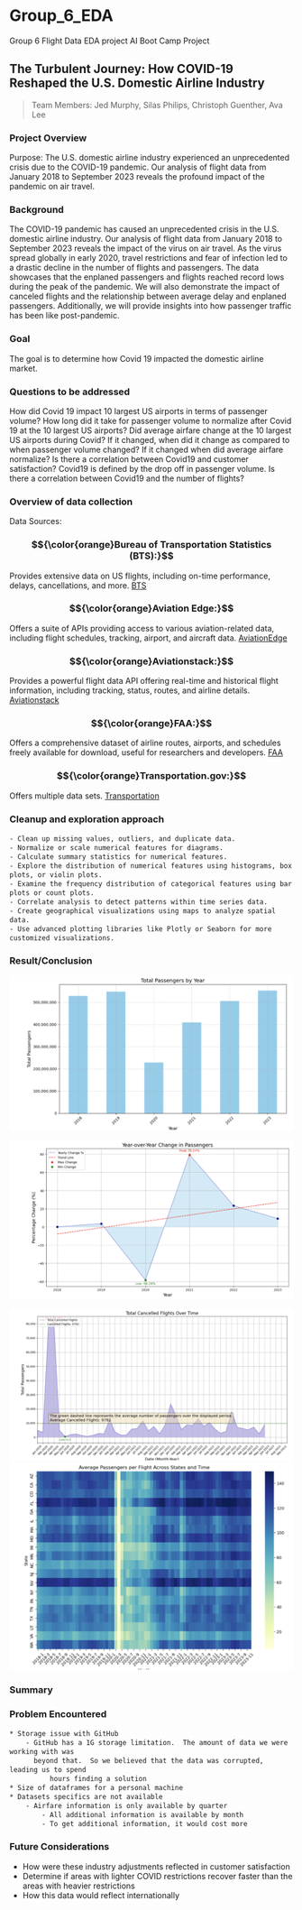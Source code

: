 # Group_6_EDA
Group 6 Flight Data EDA project
AI Boot Camp Project 
## The Turbulent Journey: How COVID-19 Reshaped the U.S. Domestic Airline Industry
> Team Members:
> Jed Murphy, 
> Silas Philips, 
> Christoph Guenther, 
> Ava Lee

  
### Project Overview
Purpose:
The U.S. domestic airline industry experienced an unprecedented crisis due to the COVID-19 pandemic. Our analysis of flight data from January 2018 to September 2023 reveals the profound impact of the pandemic on air travel.


### Background
The COVID-19 pandemic has caused an unprecedented crisis in the U.S. domestic airline industry. Our analysis of flight data from January 2018 to September 2023 reveals the impact of the virus on air travel. As the virus spread globally in early 2020, travel restrictions and fear of infection led to a drastic decline in the number of flights and passengers. The data showcases that the enplaned passengers and flights reached record lows during the peak of the pandemic. We will also demonstrate the impact of canceled flights and the relationship between average delay and enplaned passengers. Additionally, we will provide insights into how passenger traffic has been like post-pandemic.

### Goal
The goal is to determine how Covid 19 impacted the domestic airline market.

### Questions to be addressed
How did Covid 19 impact 10 largest US airports in terms of passenger volume?
How long did it take for passenger volume to normalize after Covid 19 at the 10 largest US
airports?
Did average airfare change at the 10 largest US airports during Covid?
If it changed, when did it change as compared to when passenger volume changed?
If it changed when did average airfare normalize?
Is there a correlation between Covid19 and customer satisfaction?
Covid19 is defined by the drop off in passenger volume.
Is there a correlation between Covid19 and the number of flights?

### Overview of data collection
Data Sources: 
### $${\color{orange}Bureau of Transportation Statistics (BTS):}$$
Provides extensive data on US flights, including on-time performance, delays, cancellations, and more.   [BTS](https://www.bts.gov/topics/airlines-airports-and-aviation)

### $${\color{orange}Aviation Edge:}$$ 
Offers a suite of APIs providing access to various aviation-related data, including flight schedules, tracking, airport, and aircraft data. [AviationEdge](https://aviation-edge.com/)

### $${\color{orange}Aviationstack:}$$
Provides a powerful flight data API offering real-time and historical flight information, including tracking, status, routes, and airline details. [Aviationstack](https://aviationstack.com/)

### $${\color{orange}FAA:}$$
Offers a comprehensive dataset of airline routes, airports, and schedules freely available for download, useful for researchers and developers. [FAA](https://www.faa.gov/)

### $${\color{orange}Transportation.gov:}$$ 
Offers multiple data sets.  [Transportation](https://www.transportation.gov/)

### Cleanup and exploration approach 

	- Clean up missing values, outliers, and duplicate data.
	- Normalize or scale numerical features for diagrams.
	- Calculate summary statistics for numerical features.
	- Explore the distribution of numerical features using histograms, box plots, or violin plots.
	- Examine the frequency distribution of categorical features using bar plots or count plots.
	- Correlate analysis to detect patterns within time series data.
	- Create geographical visualizations using maps to analyze spatial data.
	- Use advanced plotting libraries like Plotly or Seaborn for more customized visualizations.

### Result/Conclusion 

![Passenger Number by Year](./Passenger_Number.png)

![Passenger Number by Year over Year](./year_over_year.png)

![Cancellation Per Year](./cancellation.png)
![Average Passengers per Flight Across Sates and Time](./per_flight.png)

### Summary


### Problem Encountered

	* Storage issue with GitHub
	  	- GitHub has a 1G storage limitation.  The amount of data we were working with was
    	  beyond that.  So we believed that the data was corrupted, leading us to spend 
	          hours finding a solution
	* Size of dataframes for a personal machine
	* Datasets specifics are not available
	  	- Airfare information is only available by quarter
          	- All additional information is available by month
          	- To get additional information, it would cost more 

### Future Considerations
* How were these industry adjustments reflected in customer satisfaction
* Determine if areas with lighter COVID restrictions recover faster than the areas with heavier restrictions
* How this data would reflect internationally































